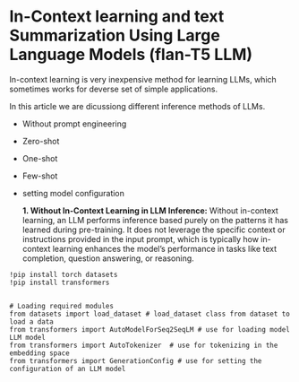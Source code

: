 # In-Context learning and text Summarization Using Large Language Models (flan-T5 LLM)


In-context learning is very inexpensive method for learning LLMs, which sometimes works for deverse set of simple applications.

In this article we are dicussiong different inference methods of LLMs.

- Without prompt engineering
- Zero-shot
- One-shot
- Few-shot
- setting model configuration

  **1. Without In-Context Learning in LLM Inference:**
  Without in-context learning, an LLM performs inference based purely on the patterns it has learned during pre-training. It does not leverage the specific context or instructions provided in the input prompt, which is typically how in-context learning enhances the model’s performance in tasks like text completion, question answering, or reasoning.

  
```# Setting up the evironment 
!pip install torch datasets
!pip install transformers


# Loading required modules 
from datasets import load_dataset # load_dataset class from dataset to load a data
from transformers import AutoModelForSeq2SeqLM # use for loading model LLM model 
from transformers import AutoTokenizer  # use for tokenizing in the embedding space
from transformers import GenerationConfig # use for setting the configuration of an LLM model
```

  
